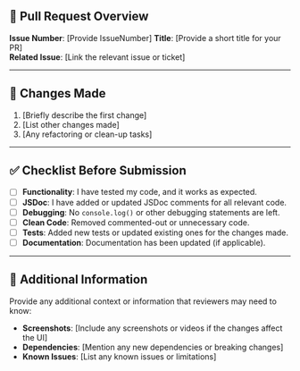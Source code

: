 ## 📄 **Pull Request Overview**

**Issue Number**: [Provide IssueNumber]
**Title**: [Provide a short title for your PR]  
**Related Issue**: [Link the relevant issue or ticket]

---

## 🔧 **Changes Made**

1. [Briefly describe the first change]
2. [List other changes made]
3. [Any refactoring or clean-up tasks]

---

## ✅ **Checklist Before Submission**

- [ ] **Functionality**: I have tested my code, and it works as expected.
- [ ] **JSDoc**: I have added or updated JSDoc comments for all relevant code.
- [ ] **Debugging**: No `console.log()` or other debugging statements are left.
- [ ] **Clean Code**: Removed commented-out or unnecessary code.
- [ ] **Tests**: Added new tests or updated existing ones for the changes made.
- [ ] **Documentation**: Documentation has been updated (if applicable).

---

## 📝 **Additional Information**

Provide any additional context or information that reviewers may need to know:

- **Screenshots**: [Include any screenshots or videos if the changes affect the UI]
- **Dependencies**: [Mention any new dependencies or breaking changes]
- **Known Issues**: [List any known issues or limitations]
